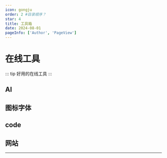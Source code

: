 ```yaml
---
icon: gongju
order: 2 #目录顺序？
star: 4
title: 工具箱
date: 2024-08-01
pageInfo: ['Author', 'PageView']
---
```


# 在线工具
::: tip 好用的在线工具
:::
## <MyIcon name="AI" /> AI

<VPCard
  title="AI问答网站，kimi。"
  desc="很好用，AI问答网站，kimi。"
  logo="https://cdn.jsdelivr.net/gh/20000428/PictureBed//img/kimi.svg"
  link="https://kimi.moonshot.cn/"
/> 

<VPCard
  title="DeepSeek"
  desc="DeepSeek"
  logo="https://chat.deepseek.com/favicon.svg"
  link="https://chat.deepseek.com/"
/> 


## <MyIcon name="qianduan" /> 图标字体

<VPCard
  title="字体。"
  desc="字体。"
  logo="https://cdn.jsdelivr.net/gh/20000428/PictureBed//img/zhaoziwang.svg"
  link="https://www.zhaozi.cn/"
/> 

<VPCard
  title="阿里巴巴矢量图标库。"
  desc="阿里巴巴矢量图标库。"
  logo="https://cdn.jsdelivr.net/gh/20000428/PictureBed//img/iconfont.svg"
  link="https://www.iconfont.cn/?spm=a313x.search_index.i3.2.647e3a81OtpFsQ"
/> 

<VPCard
  title="shields.io"
  desc="shields.io勋章"
  logo="https://shields.io/img/logo.png"
  link="https://shields.io/"
/> 

<VPCard
  title="翻译"
  desc="在线翻译"
  logo="https://static.deepl.com/img/favicon/tile_144.png"
  link="https://www.deepl.com/zh/translator"
/> 

## <MyIcon name="code" /> code

<VPCard
  title="在线XML文件"
  desc="在线XML文件处理"
  logo="https://cdn.jsdelivr.net/gh/20000428/PictureBed//img/xml.webp"
  link="https://tool.p2hp.com/tool-format-xml/"
/> 


<VPCard
  title="json处理"
  desc="Json在线解析"
  logo="https://s1.aigei.com/src/img/png/3d/3d34578d9e8e4dd3ac4d3c92292eb5a1.png?imageMogr2/auto-orient/thumbnail/!282x282r/gravity/Center/crop/282x282/quality/85/%7CimageView2/2/w/282&e=1735488000&token=P7S2Xpzfz11vAkASLTkfHN7Fw-oOZBecqeJaxypL:BvpQNiylKCkgGx6dELxCM0LpqLA="
  link="https://tools8.cn/json.html"
/> 

## <MyIcon name="sap" /> 网站
<VPCard
  title="Baidusap"
  desc="Baidusap"
  logo="http://www.baidusap.com/wp-content/uploads/2016/08/S-2-2.png"
  link="www.BaiduSAP.com"
/> 

<VPCard
  title="Zapyard"
  desc="Zapyard"
  logo="https://www.zapyard.com/wp-content/uploads/2021/05/ZAPYard-Logo-T.png"
  link="https://www.zapyard.com"
/> 


<VPCard
  title="sapui5"
  desc="sapui5"
  logo="https://sapui5.hana.ondemand.com/resources/sap/ui/core/mimes/logo/txtonly_16x16.ico"
  link="https://sapui5.hana.ondemand.com/#/api/sap.ui.core.mvc.View"
/> 

<VPCard
  title="api"
  desc="api.sap"
  logo="https://hub.sap.com/falcon-assets/sap-logo.svg"
  link="https://api.sap.com/"
/> 

<VPCard
  title="help"
  desc="help.sap"
  logo="https://hub.sap.com/falcon-assets/sap-logo.svg"
  link="https://help.sap.com/"
/> 

<!-- ## <MyIcon name="xiangce" /> 图片 

<VPCard
  title="超好用的图片压缩工具"
  desc="超好用的图片压缩工具"
  logo="https://tinypng.com/images/apng/panda-waving.png"
  link="https://tinypng.com"
/>

<VPCard
  title="golang 实现获取 每日一图，每 8 小时自动更新一次 , 跟 bing 每日一图保持一致"
  desc="golang 实现获取 每日一图，每 8 小时自动更新一次 , 跟 bing 每日一图保持一致"
  logo="http://file.mo7.cc/static/logo/512.png"
  link="//file.mo7.cc/daily_cover"
/>

## <MyIcon name="jinrong" /> 金融

<VPCard
  title="博主本人编写的，基于大数据和深度学习 , 打造的量化交易工具。"
  desc="博主本人编写的，基于大数据和深度学习 , 打造的量化交易工具。"
  logo="https://file.mo7.cc/AItrade/logo/app.svg"
  link="https://trade.mo7.cc"
/> -->

---


